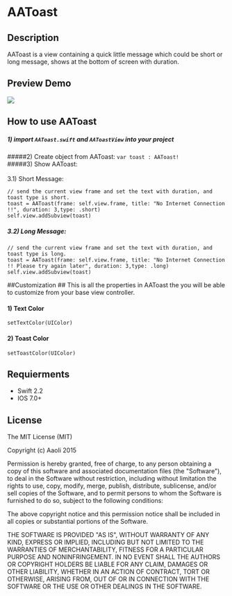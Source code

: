 # AAToast

## Description
AAToast is a view containing a quick little message which could be short or long message, shows at the bottom of screen with duration.

## Preview Demo
<img src="https://lh5.googleusercontent.com/QQETZV-IhhqDfIKf4zD-WcXv4IlzGvlhrtE7Eh9wJMSpQoB92I1RtA=w373-h642-p-b1-c0x00999999">

## How to use AAToast ##
##### 1) import ```AAToast.swift``` and ```AAToastView``` into your project <br/>
#####2) Create object from AAToast: ```var toast : AAToast!``` <br/>
#####3) Show AAToast:<br/><br/>     3.1) Short Message:<br/>

``// send the current view frame and set the text with duration, and toast type is short.``</br>
``toast = AAToast(frame: self.view.frame, title: "No Internet Connection !!", duration: 3,type: .short)``</br>
``self.view.addSubview(toast)``

##### 3.2) Long Message:<br/> 

``// send the current view frame and set the text with duration, and toast type is long.``</br>
``toast = AAToast(frame: self.view.frame, title: "No Internet Connection !! Please try again later", duration: 3,type: .long)``</br>
``self.view.addSubview(toast)``


##Customization ##
This is all the properties in AAToast the you will be able to customize from your base view controller.

#### 1) Text Color<br/>

``setTextColor(UIColor)``

#### 2) Toast Color<br/>

``setToastColor(UIColor)``

## Requierments ##
* Swift 2.2
* IOS 7.0+

## License ##

The MIT License (MIT)

Copyright (c) AaoIi 2015

Permission is hereby granted, free of charge, to any person obtaining a copy of this software and associated documentation files (the "Software"), to deal in the Software without restriction, including without limitation the rights to use, copy, modify, merge, publish, distribute, sublicense, and/or sell copies of the Software, and to permit persons to whom the Software is furnished to do so, subject to the following conditions:

The above copyright notice and this permission notice shall be included in all copies or substantial portions of the Software.

THE SOFTWARE IS PROVIDED "AS IS", WITHOUT WARRANTY OF ANY KIND, EXPRESS OR IMPLIED, INCLUDING BUT NOT LIMITED TO THE WARRANTIES OF MERCHANTABILITY, FITNESS FOR A PARTICULAR PURPOSE AND NONINFRINGEMENT. IN NO EVENT SHALL THE AUTHORS OR COPYRIGHT HOLDERS BE LIABLE FOR ANY CLAIM, DAMAGES OR OTHER LIABILITY, WHETHER IN AN ACTION OF CONTRACT, TORT OR OTHERWISE, ARISING FROM, OUT OF OR IN CONNECTION WITH THE SOFTWARE OR THE USE OR OTHER DEALINGS IN THE SOFTWARE.
